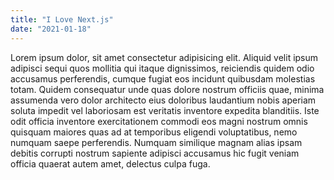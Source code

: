 ```yaml
---
title: "I Love Next.js"
date: "2021-01-18"
---
```


Lorem ipsum dolor, sit amet consectetur adipisicing elit. Aliquid velit ipsum adipisci sequi quos mollitia qui itaque dignissimos, reiciendis quidem odio accusamus perferendis, cumque fugiat eos incidunt quibusdam molestias totam. Quidem consequatur unde quas dolore nostrum officiis quae, minima assumenda vero dolor architecto eius doloribus laudantium nobis aperiam soluta impedit vel laboriosam est veritatis inventore expedita blanditiis. Iste odit officia inventore exercitationem commodi eos magni nostrum omnis quisquam maiores quas ad at temporibus eligendi voluptatibus, nemo numquam saepe perferendis. Numquam similique magnam alias ipsam debitis corrupti nostrum sapiente adipisci accusamus hic fugit veniam officia quaerat autem amet, delectus culpa fuga.
